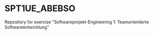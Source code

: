 # SPT1UE_ABEBSO
Repository for exercise "Softwareprojekt-Engineering 1: Teamorientierte Softwareentwicklung"

